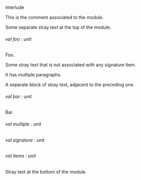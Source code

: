 Interlude

This   is   the   comment   associated   to   the   module. 



Some   separate   stray   text   at   the   top   of   the   module. 

######  val       foo   :   unit    

Foo. 



Some   stray   text   that   is   not   associated   with   any   signature   item. 

It   has   multiple   paragraphs. 

A   separate   block   of   stray   text,   adjacent   to   the   preceding   one. 

######  val       bar   :   unit    

Bar. 



######  val       multiple   :   unit    



######  val       signature   :   unit    



######  val       items   :   unit    



Stray   text   at   the   bottom   of   the   module. 

